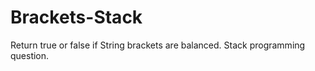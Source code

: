 Brackets-Stack
==============

Return true or false if String brackets are balanced.  Stack programming question.
